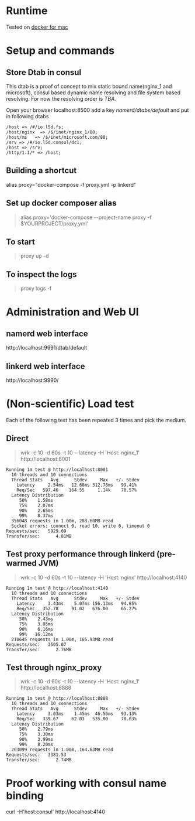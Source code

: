 # Runtime
Tested on [docker for mac](https://docs.docker.com/engine/installation/mac/)

# Setup and commands
## Store Dtab in consul
This dtab is a proof of concept to mix static bound name(nginx_1 and microsoft), consul based dynamic name resolving and file system based resolving. For now the resolving order is *TBA*.

Open your browser localhost:8500 add a key *namerd/dtabs/default* and put in following dtabs
```
/host => /#/io.l5d.fs;
/host/nginx  => /$/inet/nginx_1/80;
/host/ms   => /$/inet/microsoft.com/80;
/srv => /#/io.l5d.consul/dc1;
/host => /srv;
/http/1.1/* => /host;
```

## Building a shortcut
alias proxy="docker-compose -f proxy.yml  -p linkerd"

## Set up docker composer alias
> alias proxy='docker-compose --project-name proxy -f $YOURPROJECT/proxy.yml'

## To start
> proxy up -d

## To inspect the logs
> proxy logs -f

# Administration and Web UI
## namerd web interface
http://localhost:9991/dtab/default

## linkerd web interface
http://localhost:9990/

# (Non-scientific) Load test
Each of the following test has been repeated 3 times and pick the medium.
## Direct
> wrk -c 10 -d 60s -t 10 --latency -H 'Host: nginx_1' http://localhost:8001
```
Running 1m test @ http://localhost:8001
  10 threads and 10 connections
  Thread Stats   Avg      Stdev     Max   +/- Stdev
    Latency     2.54ms   12.68ms 312.76ms   99.41%
    Req/Sec   597.46    164.55     1.14k    70.57%
  Latency Distribution
     50%    1.58ms
     75%    2.07ms
     90%    2.65ms
     99%    8.37ms
  356048 requests in 1.00m, 288.60MB read
  Socket errors: connect 0, read 10, write 0, timeout 0
Requests/sec:   5929.09
Transfer/sec:      4.81MB
```
## Test proxy performance through linkerd (pre-warmed JVM)
> wrk -c 10 -d 60s -t 10 --latency -H 'Host: nginx' http://localhost:4140
```
Running 1m test @ http://localhost:4140
  10 threads and 10 connections
  Thread Stats   Avg      Stdev     Max   +/- Stdev
    Latency     3.43ms    5.07ms 156.13ms   94.85%
    Req/Sec   352.78     91.02   676.00     65.27%
  Latency Distribution
     50%    2.43ms
     75%    3.85ms
     90%    6.16ms
     99%   16.12ms
  210645 requests in 1.00m, 165.93MB read
Requests/sec:   3505.07
Transfer/sec:      2.76MB
```
## Test through nginx_proxy
> wrk -c 10 -d 60s -t 10 --latency -H 'Host: nginx_1' http://localhost:8888
```
Running 1m test @ http://localhost:8888
  10 threads and 10 connections
  Thread Stats   Avg      Stdev     Max   +/- Stdev
    Latency     3.03ms    1.45ms  46.56ms   93.13%
    Req/Sec   339.67     62.03   535.00     70.03%
  Latency Distribution
     50%    2.79ms
     75%    3.30ms
     90%    3.99ms
     99%    8.20ms
  203099 requests in 1.00m, 164.63MB read
Requests/sec:   3381.53
Transfer/sec:      2.74MB
```

# Proof working with consul name binding
curl -H'host:consul'  http://localhost:4140
